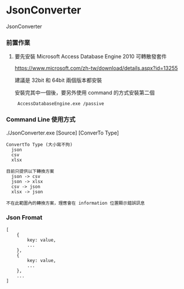 # JsonConverter
JsonConverter

### 前置作業

1. 要先安裝 Microsoft Access Database Engine 2010 可轉散發套件

    https://www.microsoft.com/zh-tw/download/details.aspx?id=13255
  
    建議是 32bit 和 64bit 兩個版本都安裝
  
    安裝完其中一個後，要另外使用 command 的方式安裝第二個
    ```
     AccessDatabaseEngine.exe /passive
    ```
### Command Line 使用方式

./JsonConverter.exe [Source] [ConverTo Type]

```
ConvertTo Type (大小寫不拘)
  json
  csv
  xlsx
  
目前只提供以下轉換方案
  json -> csv
  json -> xlsx
  csv -> json
  xlsx -> json
  
不在此範圍內的轉換方案，理應會在 information 位置顯示錯誤訊息
```

### Json Fromat

```
[
    {
        key: value,
        ...
    },
    {
        key: value,
        ...
    },
    ...
]
```

